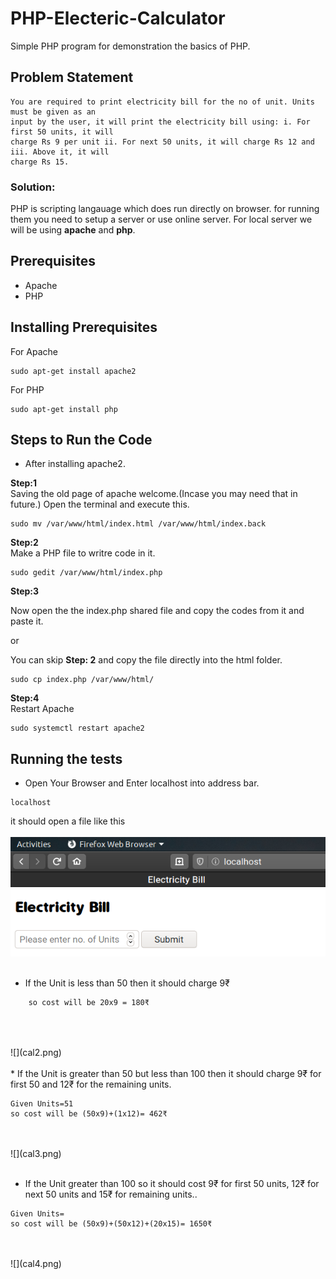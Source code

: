 # PHP-Electeric-Calculator

Simple PHP program for demonstration the basics of PHP.

## Problem Statement
```
You are required to print electricity bill for the no of unit. Units must be given as an
input by the user, it will print the electricity bill using: i. For first 50 units, it will
charge Rs 9 per unit ii. For next 50 units, it will charge Rs 12 and iii. Above it, it will
charge Rs 15.

```
### Solution:
PHP is scripting langauage which does run directly on browser. for running them you need to setup a server or use online server. For local server we will be using **apache** and **php**.

## Prerequisites
* Apache
* PHP

## Installing Prerequisites

For Apache
```
sudo apt-get install apache2
```
For PHP
```
sudo apt-get install php

```
## Steps to Run the Code
* After installing apache2. 

**Step:1**  
Saving the old page of apache welcome.(Incase you may need that in future.)
Open the terminal and execute this.
```
sudo mv /var/www/html/index.html /var/www/html/index.back

``` 
**Step:2**  
Make a PHP file to writre code in it.

```
sudo gedit /var/www/html/index.php

```

**Step:3**


Now open the the index.php shared file and copy the codes from it and paste it.

or

You can skip **Step: 2** and copy the file directly into the html folder.

```
sudo cp index.php /var/www/html/

```
**Step:4**   
Restart Apache 

```
sudo systemctl restart apache2

```
## Running the tests

* Open Your Browser and Enter localhost into address bar.

```
localhost 

```
it should open a file like this
<br />
<br />
![](cal1.png)
<br />
<br />

* If the Unit is less than 50 then it should charge 9₹
``` Given Units = 20
    so cost will be 20x9 = 180₹
    
 ```
 <br />
<br />
 ![](cal2.png)
<br />
<br />
* If the Unit is greater than 50 but less than 100 then it should charge 9₹ for first 50 and 12₹ for the remaining units.

```
Given Units=51
so cost will be (50x9)+(1x12)= 462₹

```
<br />
<br />
 ![](cal3.png)
<br />
<br />

* If the Unit greater than 100 so it should cost 9₹ for first 50 units, 12₹ for next 50 units and 15₹ for remaining units..

```
Given Units=
so cost will be (50x9)+(50x12)+(20x15)= 1650₹

```
<br />
<br />
 ![](cal4.png)
<br />
<br />
